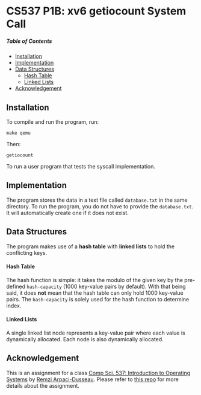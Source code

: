# CS537 P1B: xv6 getiocount System Call

##### Table of Contents
* [Installation](#installation)
* [Implementation](#implementation)
* [Data Structures](#data-structures)
  * [Hash Table](#hash-table)
  * [Linked Lists](#linked-lists)
* [Acknowledgement](#acknowledgement)

## Installation
To compile and run the program, run:
<pre><code>make qemu</code></pre>
Then:
<pre><code>getiocount</code></pre>
To run a user program that tests the syscall implementation.

## Implementation
The program stores the data in a text file called <code>database.txt</code> in the same directory. To run the program, you do not have to provide the <code>database.txt</code>. It will automatically create one if it does not exist.

## Data Structures
The program makes use of a <b>hash table</b> with <b>linked lists</b> to hold the conflicting keys.

#### Hash Table
The hash function is simple: it takes the modulo of the given key by the pre-defined <code>hash-capacity</code> (1000 key-value pairs by default). With that being said, it does <b>not</b> mean that the hash table can only hold 1000 key-value pairs. The <code>hash-capacity</code> is solely used for the hash function to determine index.

#### Linked Lists
A single linked list node represents a key-value pair where each value is dynamically allocated. Each node is also dynamically allocated.

## Acknowledgement
This is an assignment for a class [Comp Sci. 537: Introduction to Operating Systems](https://pages.cs.wisc.edu/~remzi/Classes/537/Fall2021/) by [Remzi Arpaci-Dusseau](https://pages.cs.wisc.edu/~remzi/). Please refer to [this repo](https://github.com/remzi-arpacidusseau/ostep-projects/tree/master/initial-xv6) for more details about the assignment.

